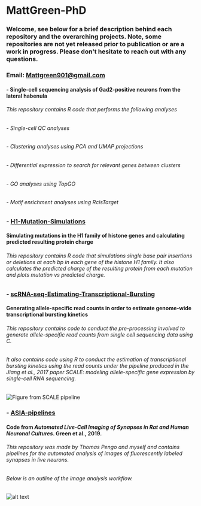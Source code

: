 # MattGreen-PhD

### Welcome, see below for a brief description behind each repository and the overarching projects. Note, some repositories are not yet released prior to publication or are a work in progress. Please don't hesitate to reach out with any questions. 

### **Email:** Mattgreen901@gmail.com




#### - Single-cell sequencing analysis of Gad2-positive neurons from the lateral habenula
###### This repository contains R code that performs the following analyses
######   - Single-cell QC analyses
######   - Clustering analyses using PCA and UMAP projections
######   - Differential expression to search for relevant genes between clusters
######   - GO analyses using TopGO
######   - Motif enrichment analyses using RcisTarget




### - [H1-Mutation-Simulations](https://github.com/MattGreen-PhD/H1-Mutation-Simulations "H1-Mutation-Simulations")
#### Simulating mutations in the H1 family of histone genes and calculating predicted resulting protein charge
###### This repository contains R code that simulations single base pair insertions or deletions at each bp in each gene of the histone H1 family. It also calculates the predicted charge of the resulting protein from each mutation and plots mutation vs predicted charge.




### - [scRNA-seq-Estimating-Transcriptional-Bursting](https://github.com/MattGreen-PhD/scRNA-seq-Estimating-Transcriptional-Bursting "scRNA-seq-Estimating-Transcriptional-Bursting")
#### Generating allele-specific read counts in order to estimate genome-wide transcriptional bursting kinetics
###### This repository contains code to conduct the pre-processing involved to generate allele-specific read counts from single cell sequencing data using C.
###### It also contains code using R to conduct the estimation of transcriptional bursting kinetics using the read counts under the pipeline produced in the Jiang et al., 2017 paper *SCALE: modeling allele-specific gene expression by single-cell RNA sequencing.* 
![Figure from SCALE pipeline](https://user-images.githubusercontent.com/47198123/116953279-db3a5780-ac5a-11eb-9570-cacbfffe908e.jpg)




### - [ASIA-pipelines](https://github.com/MattGreen-PhD/ASIA-pipelines "ASIA-pipelines")
#### Code from *Automated Live-Cell Imaging of Synapses in Rat and Human Neuronal Cultures*. Green et al., 2019.
###### This repository was made by Thomas Pengo and myself and contains pipelines for the automated analysis of images of fluorescently labeled synapses in live neurons.
###### Below is an outline of the image analysis workflow.

![alt text](https://www.frontiersin.org/files/Articles/477959/fncel-13-00467-HTML/image_m/fncel-13-00467-g002.jpg)

<!---
MattGreen-PhD/MattGreen-PhD is a ✨ special ✨ repository because its `README.md` (this file) appears on your GitHub profile.
You can click the Preview link to take a look at your changes.
--->
